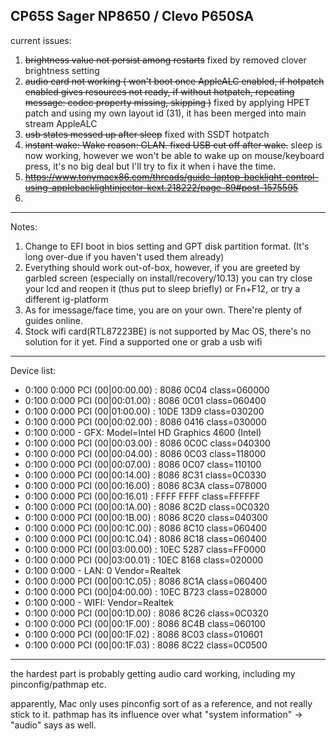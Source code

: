 
## CP65S Sager NP8650 / Clevo P650SA

current issues:

1. ~~brightness value not persist among restarts~~ fixed by removed clover brightness setting
2. ~~audio card not working ( won't boot once AppleALC enabled, if hotpatch enabled gives resources not ready, if without hotpatch, repeating message:  codec property missing, skipping )~~ fixed by applying HPET patch and using my own layout id (31), it has been merged into main stream AppleALC
3. ~~usb states messed up after sleep~~ fixed with SSDT hotpatch
4. ~~instant wake: Wake reason: GLAN. fixed USB cut off after wake.~~
sleep is now working, however we won't be able to wake up on mouse/keyboard press, it's no big deal but I'll try to fix it when i have the time.
5. ~~https://www.tonymacx86.com/threads/guide-laptop-backlight-control-using-applebacklightinjector-kext.218222/page-89#post-1575595~~
6. 


-------

Notes: 
1. Change to EFI boot in bios setting and GPT disk partition format. (It's long over-due if you haven't used them already)
2. Everything should work out-of-box, however, if you are greeted by garbled screen (especially on install/recovery/10.13) you can try close your lcd and reopen it (thus put to sleep briefly) or Fn+F12, or try a different ig-platform
3. As for imessage/face time, you are on your own. There're plenty of guides online.
4. Stock wifi card(RTL87223BE) is not supported by Mac OS, there's no solution for it yet. Find a supported one or grab a usb wifi

-------

Device list:

* 0:100  0:000  PCI (00|00:00.00) : 8086 0C04 class=060000
* 0:100  0:000  PCI (00|00:01.00) : 8086 0C01 class=060400
* 0:100  0:000  PCI (00|01:00.00) : 10DE 13D9 class=030200
* 0:100  0:000  PCI (00|00:02.00) : 8086 0416 class=030000
* 0:100  0:000   - GFX: Model=Intel HD Graphics 4600 (Intel)
* 0:100  0:000  PCI (00|00:03.00) : 8086 0C0C class=040300
* 0:100  0:000  PCI (00|00:04.00) : 8086 0C03 class=118000
* 0:100  0:000  PCI (00|00:07.00) : 8086 0C07 class=110100
* 0:100  0:000  PCI (00|00:14.00) : 8086 8C31 class=0C0330
* 0:100  0:000  PCI (00|00:16.00) : 8086 8C3A class=078000
* 0:100  0:000  PCI (00|00:16.01) : FFFF FFFF class=FFFFFF
* 0:100  0:000  PCI (00|00:1A.00) : 8086 8C2D class=0C0320
* 0:100  0:000  PCI (00|00:1B.00) : 8086 8C20 class=040300
* 0:100  0:000  PCI (00|00:1C.00) : 8086 8C10 class=060400
* 0:100  0:000  PCI (00|00:1C.04) : 8086 8C18 class=060400
* 0:100  0:000  PCI (00|03:00.00) : 10EC 5287 class=FF0000
* 0:100  0:000  PCI (00|03:00.01) : 10EC 8168 class=020000
* 0:100  0:000   - LAN: 0 Vendor=Realtek
* 0:100  0:000  PCI (00|00:1C.05) : 8086 8C1A class=060400
* 0:100  0:000  PCI (00|04:00.00) : 10EC B723 class=028000
* 0:100  0:000   - WIFI: Vendor=Realtek
* 0:100  0:000  PCI (00|00:1D.00) : 8086 8C26 class=0C0320
* 0:100  0:000  PCI (00|00:1F.00) : 8086 8C4B class=060100
* 0:100  0:000  PCI (00|00:1F.02) : 8086 8C03 class=010601
* 0:100  0:000  PCI (00|00:1F.03) : 8086 8C22 class=0C0500


-------
the hardest part is probably getting audio card working, including my pinconfig/pathmap etc.

apparently, Mac only uses pinconfig sort of as a reference, and not really stick to it. pathmap has its influence over what "system information" -> "audio" says as well.


